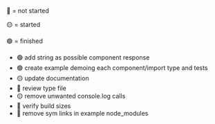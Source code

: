 🔴 = not started

🟡 = started

🟢 = finished

* 🟢 add string as possible component response
* 🟢 create example demoing each component/import type and tests
* 🟡 update documentation
* 🔴 review type file
* 🟡 remove unwanted console.log calls
* 🔴 verify build sizes
* 🔴 remove sym links in example node_modules